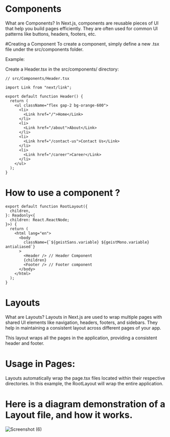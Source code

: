 # Components
What are Components?
In Next.js, components are reusable pieces of UI that help you build pages efficiently. They are often used for common UI patterns like buttons, headers, footers, etc.

#Creating a Component
To create a component, simply define a new .tsx file under the src/components folder.

Example:

Create a Header.tsx in the src/components/ directory:

```
// src/Components/Header.tsx

import Link from "next/link";

export default function Header() {
  return (
    <ul className="flex gap-2 bg-orange-600">
      <li>
        <Link href="/">Home</Link>
      </li>
      <li>
        <Link href="/about">About</Link>
      </li>
      <li>
        <Link href="/contact-us">Contact Us</Link>
      </li>
      <li>
        <Link href="/career">Career</Link>
      </li>
    </ul>
  );
}
```

# How to use a component ?

```
export default function RootLayout({
  children,
}: Readonly<{
  children: React.ReactNode;
}>) {
  return (
    <html lang="en">
      <body
        className={`${geistSans.variable} ${geistMono.variable} antialiased`}
      >
        <Header /> // Header Component
        {children}
        <Footer /> // Footer component
      </body>
    </html>
  );
}
```

# Layouts
What are Layouts?
Layouts in Next.js are used to wrap multiple pages with shared UI elements like navigation, headers, footers, and sidebars. They help in maintaining a consistent layout across different pages of your app.

This layout wraps all the pages in the application, providing a consistent header and footer.

# Usage in Pages:

Layouts automatically wrap the page.tsx files located within their respective directories. In this example, the RootLayout will wrap the entire application.

# Here is a diagram demonstration of a Layout file, and how it works.

![Screenshot (6)](https://github.com/user-attachments/assets/264e16f7-4e6b-4eea-b051-f51b248eeae9)
